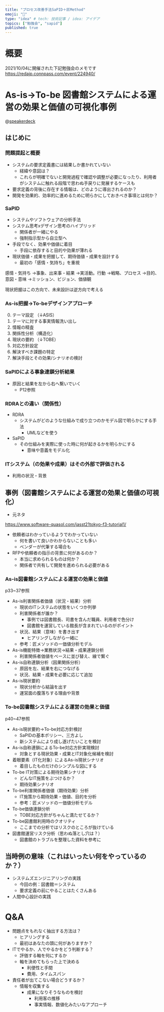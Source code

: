 ```yaml
---
title: "プロセス改善手法SaPID＋匠Method"
emoji: "🐥"
type: "idea" # tech: 技術記事 / idea: アイデア
topics: ["勉強会", "sapid"]
published: true
---
```

# 概要

2021/10/04に開催された下記勉強会のメモです
https://redajp.connpass.com/event/224940/

# As-is→To-be 図書館システムによる運営の効果と価値の可視化事例

@[speakerdeck](cb23d914053b4c90a003f2bbc8d4d079)

## はじめに

### 問題提起と概要

- システムの要求定義書には結果しか書かれていない
  - 経緯や意図は？
  - これらが明確でないと開発過程で確認や調整が必要になったり、利用者がシステムに触れる段階で思わぬ手戻りに発展するケースも
- 要求定義の背後に存在する情報は、どのように導出されるのか？
- 開発を効果的、効率的に進めるために明らかにしておきべき事項とは何か？

### SaPID

- システムやソフトウェアの分析手法
- システム思考xデザイン思考のハイブリッド
  - 関係者が一緒にやる
  - 強制指示型から自立型へ
- 手段でなく、効果や価値に着目
  - 手段に依存すると目的や効果が薄れる
- 現状価値・成果を把握して、期待価値・成果を設計する
  - 最初の「感情・気持ち」を重視

感情・気持ち
->事象、出来事・結果
->実活動。行動
->戦略、プロセス
->目的、意図・意味
->ミッション、ビジョン、価値観

現状把握はこの方向で、未来設計は逆方向で考える

### As-is把握→To-beデザインアプローチ

0. テーマ設定
（↓ASIS）
1. テーマに対する事実情報洗い出し
2. 情報の精査
3. 関係性分析（構造化）
4. 現状の要約
（↓TOBE）
5. 対応方針設定
6. 解決すべき課題の特定
7. 解決手段とその効果/シナリオの検討

### SaPIDによる事象連鎖分析結果

- 原因と結果を左から右へ繋いでいく
  - P12参照

### RDRAとの違い（関係性）

- RDRA
  - システムがどのような仕組みで成り立つのかモデル図で明らかにする手法
    - UMLなどを使う
- SaPID
  - その仕組みを実際に使った時に何が起きるかを明らかにする
    - 意味や意義をモデル化

### ITシステム（の効果や成果）はその外部で評価される

- 利用の状況・背景

## 事例（図書館システムによる運営の効果と価値の可視化）

- 元ネタ

https://www.software-quasol.com/jasst21tokyo-f3-tutorial1/

- 依頼者はわかっているようでわかっていない
  - 何を書いて良いかわからないことも多い
  - ベンダーが代筆する場合も
- RFPや依頼者の指示の背景に何があるのか？
  - 本当に求められるものは何か？
  - 関係者で共有して開発を進められる必要がある

### As-is図書館システムによる運営の効果と価値

p33~37参照

- As-is利害関係者価値（状況・結果）分析
  - 現状のITシステムの状態をいくつか列挙
  - 利害関係者が誰か？
    - 事例では図書館長、司書を含んだ職員、利用者で色分け
    - 図書館を運営している館長が含まれているのがポイント
  - 状況、結果（意味）を書き出す
    - ヒアリングしながら一緒に
  - 参考：匠メソッドのー価値分析モデル
- As-is機能特徴->業務状況->結果・成果連鎖分析
  - 利害関係者価値をベースに並び替え、線で繋ぐ
- As-is自称連鎖分析（因果関係分析）
  - 原因を左、結果を右につなげる
  - 状況、結果・成果を必要に応じて追加
- As-is現状要約
  - 現状分析から結論を出す
  - 運営面の腹落ちする理由や背景

### To-be図書館システムによる運営の効果と価値

p40~47参照

- As-is現状要約->To-be対応方針検討
  - SaPIDの基本ポリシー、三方よし
  - 新システムにより成し遂げたいことを検討
- As-is自称連鎖によるTo-be対応方針実現検討
  - 対象とする現状効果・成果とIT対象化候補を検討
- 着眼要素（IT化対象）によるAs-is現状シナリオ
  - 着目したものだけのシンプルな図にする
- To-be IT対策による期待効果シナリオ
  - どんなIT施策をぶつけるか？
  - 期待効果シナリオ
- To-be利害関係者価値（期待効果）分析
  - IT施策から期待効果・価値、目的を分析
  - 参考：匠メソッドのー価値分析モデル
- To-be価値連鎖分析
  - TOBE対応方針がちゃんと満たせてるか？
- To-be図書館利用時のクオリティ
  - ここまでの分析ではリスクのところが抜けている
- 図書館運営リスク分析（思わぬ落とし穴は？）
  - 図書館のトラブルを整理した資料を参考に

## 当時例の意味（これはいったい何をやっているのか？）

- システムズエンジニアリングの実践
  - 今回の例：図書館＝システム
  - 要求定義の前にやることはたくさんある
- 人間中心設計の実践

# Q&A

- 問題点をもれなく抽出する方法は？
  - ヒアリングする
  - 最初はあなたの頭に何がありますか？
- ITでやるか、人でやるかをどう判断する？
  - 評価する軸を何にするか
  - 軸を決めてもらった上で決める
    - 利便性と手間
    - 費用、タイムスパン
- 責任者が出てこない場合どうするか？
  - 情報を収集する
    - 成果になりそうなものを検討
      - 利用客の推移
      - 事実情報、数値化みたいなアプローチ
